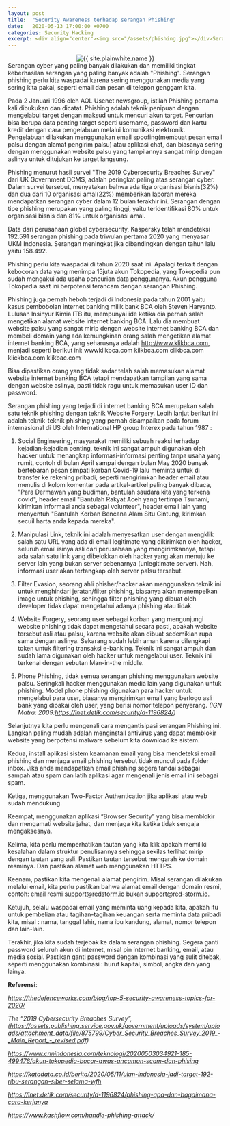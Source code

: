 ```yaml
---
layout: post
title:  "Security Awareness terhadap serangan Phishing"
date:   2020-05-13 17:00:00 +0700
categories: Security Hacking
excerpt: <div align="center"><img src="/assets/phishing.jpg"></div>Serangan cyber yang paling banyak dilakukan dan memiliki tingkat keberhasilan serangan yang paling banyak adalah "Phishing". Serangan phishing perlu kita waspadai karena sering menggunakan media yang sering kita pakai, seperti email dan pesan di telepon genggam kita. <br/><br/>Pada 2 Januari 1996 oleh AOL Usenet newsgroup, istilah Phishing pertama kali dibukukan dan dicatat. Phishing adalah teknik penipuan dengan mengelabui target dengan maksud untuk mencuri akun target. Pencurian bisa berupa data penting target seperti username, password dan kartu kredit dengan cara pengelabuan melalui komunikasi elektronik. Pengelabuan dilakukan menggunakan email spoofing(membuat pesan email palsu dengan alamat pengirim palsu) atau aplikasi chat, dan biasanya sering dengan menggunakan website palsu yang tampilannya sangat mirip dengan aslinya untuk ditujukan ke target langsung.
---
```

<div align="center"><img src="{{ "/assets/phishing.jpg" | relative_url }}" alt="{{ site.plainwhite.name }}"></div>
Serangan cyber yang paling banyak dilakukan dan memiliki tingkat keberhasilan serangan yang paling banyak adalah "Phishing". Serangan phishing perlu kita waspadai karena sering menggunakan media yang sering kita pakai, seperti email dan pesan di telepon genggam kita. 

Pada 2 Januari 1996 oleh AOL Usenet newsgroup, istilah Phishing pertama kali dibukukan dan dicatat. Phishing adalah teknik penipuan dengan mengelabui target dengan maksud untuk mencuri akun target. Pencurian bisa berupa data penting target seperti username, password dan kartu kredit dengan cara pengelabuan melalui komunikasi elektronik. Pengelabuan dilakukan menggunakan email spoofing(membuat pesan email palsu dengan alamat pengirim palsu) atau aplikasi chat, dan biasanya sering dengan menggunakan website palsu yang tampilannya sangat mirip dengan aslinya untuk ditujukan ke target langsung. 

Phishing menurut hasil survei "The 2019 Cybersecurity Breaches Survey" dari UK Government DCMS, adalah peringkat paling atas serangan cyber. Dalam survei tersebut, menyatakan bahwa ada tiga organisasi bisnis(32%) dan dua dari 10 organisasi amal(22%) memberikan laporan mereka mendapatkan serangan cyber dalam 12 bulan terakhir ini. Serangan dengan tipe phishing merupakan yang paling tinggi, yaitu teridentifikasi 80% untuk organisasi bisnis dan 81% untuk organisasi amal.

Data dari perusahaan global cybersecurity, Kaspersky telah mendeteksi 192.591 serangan phishing pada triwulan pertama 2020 yang menyasar UKM Indonesia. Serangan meningkat jika dibandingkan dengan tahun lalu yaitu 158.492.

Phishing perlu kita waspadai di tahun 2020 saat ini. Apalagi terkait dengan kebocoran data yang menimpa 15juta akun  Tokopedia, yang Tokopedia pun sudah mengakui ada usaha pencurian data penggunanya. Akun pengguna Tokopedia saat ini berpotensi terancam dengan serangan Phishing. 

Phishing juga pernah heboh terjadi di Indonesia pada tahun 2001 yaitu kasus pembobolan internet banking milik bank BCA oleh Steven Haryanto. Lulusan Insinyur Kimia ITB itu, mempunyai ide ketika dia pernah salah mengetikan alamat website internet banking BCA. Lalu dia membuat website palsu yang sangat mirip dengan website internet banking BCA dan membeli domain yang ada kemungkinan orang salah mengetikan alamat internet banking BCA, yang seharusnya adalah http://www.klikbca.com, menjadi seperti berikut ini:
wwwklikbca.com
kilkbca.com
clikbca.com
klickbca.com
klikbac.com

Bisa dipastikan orang yang tidak sadar telah salah memasukan alamat website internet banking BCA tetapi mendapatkan tampilan yang sama dengan website aslinya, pasti tidak ragu untuk memasukan user ID dan password. 

Serangan phishing yang terjadi di internet banking BCA merupakan salah satu teknik phishing dengan teknik Website Forgery. Lebih lanjut berikut ini adalah teknik-teknik phishing yang pernah disampaikan pada forum internasional di US oleh International HP group Interex pada tahun 1987 :

1. Social Engineering, masyarakat memiliki sebuah reaksi terhadap kejadian-kejadian penting, teknik ini sangat ampuh digunakan oleh hacker untuk menangkap informasi-informasi penting tanpa usaha yang rumit, contoh di bulan April sampai dengan bulan May 2020 banyak bertebaran pesan simpati korban Covid-19 lalu meminta untuk di transfer ke rekening pribadi, seperti mengirimkan header email atau menulis di kolom komentar pada artikel-artikel paling banyak dibaca, "Para Dermawan yang budiman, bantulah saudara kita yang terkena covid", header email "Bantulah Rakyat Aceh yang tertimpa Tsunami, kirimkan informasi anda sebagai volunteer", header email lain yang menyentuh "Bantulah Korban Bencana Alam Situ Gintung, kirimkan secuil harta anda kepada mereka".

2. Manipulasi Link, teknik ini adalah menyesatkan user dengan mengklik salah satu URL yang ada di email legitimate yang dikirimkan oleh hacker, seluruh email isinya asli dari perusahaan yang mengirimkannya, tetapi ada salah satu link yang dibelokkan oleh hacker yang akan menuju ke server lain yang bukan server sebenarnya (unlegitimate server). Nah, informasi user akan tertangkap oleh server palsu tersebut.

3. Filter Evasion, seorang ahli phisher/hacker akan menggunakan teknik ini untuk menghindari jeratan/filter phishing, biasanya akan menempelkan image untuk phishing, sehingga filter phishing yang dibuat oleh developer tidak dapat mengetahui adanya phishing atau tidak.

4. Website Forgery, seorang user sebagai korban yang mengunjungi website phishing tidak dapat mengetahui secara pasti, apakah website tersebut asli atau palsu, karena website akan dibuat sedemikian rupa sama dengan aslinya. Sekarang sudah lebih aman karena dilengkapi token untuk filtering transaksi e-banking. Teknik ini sangat ampuh dan sudah lama digunakan oleh hacker untuk mengelabui user. Teknik ini terkenal dengan sebutan Man-in-the middle.

5. Phone Phishing, tidak semua serangan phishing menggunakan website palsu. Seringkali hacker menggunakan media lain yang digunakan untuk phishing. Model phone phishing digunakan para hacker untuk mengelabui para user, biasanya mengirimkan email yang berlogo asli bank yang dipakai oleh user, yang berisi nomor telepon penyerang. 
*(IGN Matra: 2009:https://inet.detik.com/security/d-1196824/)*

Selanjutnya kita perlu mengenali cara mengantisipasi serangan Phishing ini. Langkah paling mudah adalah menginstall antivirus yang dapat memblokir website yang berpotensi malware sebelum kita download ke sistem.

Kedua, install aplikasi sistem keamanan email yang bisa mendeteksi email phishing dan menjaga email phishing tersebut tidak muncul pada folder inbox. Jika anda mendapatkan email phishing segera tandai sebagai sampah atau spam dan latih aplikasi agar mengenali jenis email ini sebagai spam.

Ketiga, menggunakan Two-Factor Authentication jika aplikasi atau web sudah mendukung.

Keempat, menggunakan aplikasi “Browser Security” yang bisa memblokir dan mengamati website jahat, dan menjaga kita ketika tidak sengaja mengaksesnya.

Kelima, kita perlu memperhatikan tautan yang kita klik apakah memiliki kesalahan dalam struktur penulisannya sehingga sekilas terlihat mirip dengan tautan yang asli. Pastikan tautan tersebut mengarah ke domain resminya. Dan pastikan alamat web menggunakan HTTPS.

Keenam, pastikan kita mengenali alamat pengirim. Misal serangan dilakukan melalui email, kita perlu pastikan bahwa alamat email dengan domain resmi, contoh: email resmi support@redstorm.io bukan support@red-storm.io. 

Ketujuh, selalu waspadai email yang meminta uang kepada kita, apakah itu untuk pembelian atau tagihan-tagihan keuangan serta meminta data pribadi kita, misal : nama, tanggal lahir, nama ibu kandung, alamat, nomor telepon dan lain-lain.

Terakhir, jika kita sudah terjebak ke dalam serangan phishing. Segera ganti password seluruh akun di internet, misal pin internet banking, email, atau media sosial. Pastikan ganti password dengan kombinasi yang sulit ditebak, seperti menggunakan kombinasi : huruf kapital, simbol, angka dan yang lainya.


**Referensi**:

*https://thedefenceworks.com/blog/top-5-security-awareness-topics-for-2020/*

*The “2019 Cybersecurity Breaches Survey”, (https://assets.publishing.service.gov.uk/government/uploads/system/uploads/attachment_data/file/875799/Cyber_Security_Breaches_Survey_2019_-_Main_Report_-_revised.pdf)*

*https://www.cnnindonesia.com/teknologi/20200503034921-185-499476/akun-tokopedia-bocor-awas-ancaman-scam-dan-phising*

*https://katadata.co.id/berita/2020/05/11/ukm-indonesia-jadi-target-192-ribu-serangan-siber-selama-wfh*

*https://inet.detik.com/security/d-1196824/phishing-apa-dan-bagaimana-cara-kerjanya*

*https://www.kashflow.com/handle-phishing-attack/*